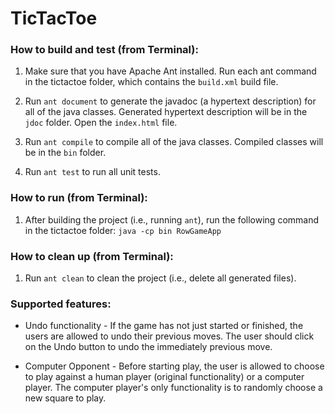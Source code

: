 # TicTacToe

### How to build and test (from Terminal):

1. Make sure that you have Apache Ant installed. Run each ant command in the tictactoe folder, which contains the `build.xml` build file.

2. Run `ant document` to generate the javadoc (a hypertext description) for all of the java classes. Generated hypertext description will be in the `jdoc` folder. Open the `index.html` file. 

3. Run `ant compile` to compile all of the java classes. Compiled classes will be in the `bin` folder.

4. Run `ant test` to run all unit tests.

### How to run (from Terminal):

1. After building the project (i.e., running `ant`), run the following command in the tictactoe folder:
   `java -cp bin RowGameApp`

### How to clean up (from Terminal):

1. Run `ant clean` to clean the project (i.e., delete all generated files).

### Supported features:

* Undo functionality - If the game has not just started or finished, the users are allowed to undo their previous moves. The user should click on the Undo button to undo the immediately previous move.

* Computer Opponent - Before starting play, the user is allowed to choose to play against a human player (original functionality) or a computer player. The computer player's only functionality is to randomly choose a new square to play.